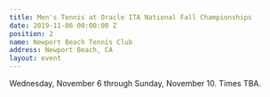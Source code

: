 ```yaml
---
title: Men's Tennis at Oracle ITA National Fall Championships
date: 2019-11-06 00:00:00 Z
position: 2
name: Newport Beach Tennis Club
address: Newport Beach, CA
layout: event
---
```


Wednesday, November 6 through Sunday, November 10. Times TBA.